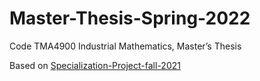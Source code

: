 # Master-Thesis-Spring-2022
Code TMA4900 Industrial Mathematics, Master’s Thesis

Based on [Specialization-Project-fall-2021](https://github.com/OlavMSG/Specialization-Project-fall-2021)
